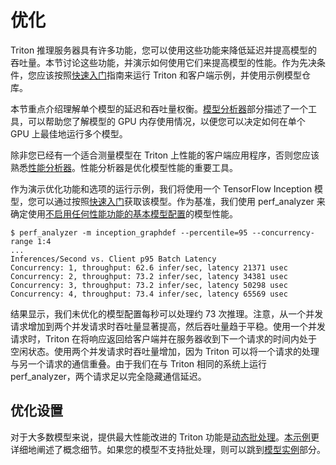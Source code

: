 <!--
# Copyright (c) 2019-2024, NVIDIA CORPORATION & AFFILIATES. All rights reserved.
#
# Redistribution and use in source and binary forms, with or without
# modification, are permitted provided that the following conditions
# are met:
#  * Redistributions of source code must retain the above copyright
#    notice, this list of conditions and the following disclaimer.
#  * Redistributions in binary form must reproduce the above copyright
#    notice, this list of conditions and the following disclaimer in the
#    documentation and/or other materials provided with the distribution.
#  * Neither the name of NVIDIA CORPORATION nor the names of its
#    contributors may be used to endorse or promote products derived
#    from this software without specific prior written permission.
#
# THIS SOFTWARE IS PROVIDED BY THE COPYRIGHT HOLDERS ``AS IS'' AND ANY
# EXPRESS OR IMPLIED WARRANTIES, INCLUDING, BUT NOT LIMITED TO, THE
# IMPLIED WARRANTIES OF MERCHANTABILITY AND FITNESS FOR A PARTICULAR
# PURPOSE ARE DISCLAIMED.  IN NO EVENT SHALL THE COPYRIGHT OWNER OR
# CONTRIBUTORS BE LIABLE FOR ANY DIRECT, INDIRECT, INCIDENTAL, SPECIAL,
# EXEMPLARY, OR CONSEQUENTIAL DAMAGES (INCLUDING, BUT NOT LIMITED TO,
# PROCUREMENT OF SUBSTITUTE GOODS OR SERVICES; LOSS OF USE, DATA, OR
# PROFITS; OR BUSINESS INTERRUPTION) HOWEVER CAUSED AND ON ANY THEORY
# OF LIABILITY, WHETHER IN CONTRACT, STRICT LIABILITY, OR TORT
# (INCLUDING NEGLIGENCE OR OTHERWISE) ARISING IN ANY WAY OUT OF THE USE
# OF THIS SOFTWARE, EVEN IF ADVISED OF THE POSSIBILITY OF SUCH DAMAGE.
-->

# 优化

Triton 推理服务器具有许多功能，您可以使用这些功能来降低延迟并提高模型的吞吐量。本节讨论这些功能，并演示如何使用它们来提高模型的性能。作为先决条件，您应该按照[快速入门](../getting_started/quickstart.md)指南来运行 Triton 和客户端示例，并使用示例模型仓库。

本节重点介绍理解单个模型的延迟和吞吐量权衡。[模型分析器](model_analyzer.md)部分描述了一个工具，可以帮助您了解模型的 GPU 内存使用情况，以便您可以决定如何在单个 GPU 上最佳地运行多个模型。

除非您已经有一个适合测量模型在 Triton 上性能的客户端应用程序，否则您应该熟悉[性能分析器](https://github.com/triton-inference-server/perf_analyzer/blob/main/README.md)。性能分析器是优化模型性能的重要工具。

作为演示优化功能和选项的运行示例，我们将使用一个 TensorFlow Inception 模型，您可以通过按照[快速入门](../getting_started/quickstart.md)获取该模型。作为基准，我们使用 perf_analyzer 来确定使用[不启用任何性能功能的基本模型配置](../examples/model_repository/inception_graphdef/config.pbtxt)的模型性能。

```
$ perf_analyzer -m inception_graphdef --percentile=95 --concurrency-range 1:4
...
Inferences/Second vs. Client p95 Batch Latency
Concurrency: 1, throughput: 62.6 infer/sec, latency 21371 usec
Concurrency: 2, throughput: 73.2 infer/sec, latency 34381 usec
Concurrency: 3, throughput: 73.2 infer/sec, latency 50298 usec
Concurrency: 4, throughput: 73.4 infer/sec, latency 65569 usec
```

结果显示，我们未优化的模型配置每秒可以处理约 73 次推理。注意，从一个并发请求增加到两个并发请求时吞吐量显著提高，然后吞吐量趋于平稳。使用一个并发请求时，Triton 在将响应返回给客户端并在服务器收到下一个请求的时间内处于空闲状态。使用两个并发请求时吞吐量增加，因为 Triton 可以将一个请求的处理与另一个请求的通信重叠。由于我们在与 Triton 相同的系统上运行 perf_analyzer，两个请求足以完全隐藏通信延迟。

## 优化设置

对于大多数模型来说，提供最大性能改进的 Triton 功能是[动态批处理](model_configuration.md#dynamic-batcher)。[本示例](https://github.com/triton-inference-server/tutorials/tree/main/Conceptual_Guide/Part_2-improving_resource_utilization#dynamic-batching--concurrent-model-execution)更详细地阐述了概念细节。如果您的模型不支持批处理，则可以跳到[模型实例](#model-instances)部分。